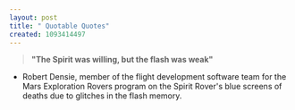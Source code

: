 ```yaml
--- 
layout: post
title: " Quotable Quotes"
created: 1093414497
---
```

<blockquote><strong>"The Spirit was willing, but the flash was weak"</strong></blockquote>

- Robert Densie, member of the flight development software team for the Mars Exploration Rovers program on the Spirit Rover's  blue screens of deaths due to glitches in the flash memory.
